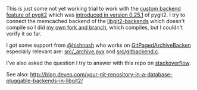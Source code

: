 This is just some not yet working trial to work with the [custom backend feature of pygit2](http://www.pygit2.org/backends.html) which was [introduced in version 0.25.1](https://github.com/libgit2/pygit2/blob/master/CHANGELOG.rst#0251-2017-04-25) of pygit2.
I try to connect the memcached backend of the [libgit2-backends](https://github.com/libgit2/libgit2-backends) which doesn't compile so I did [my own fork and branch](https://github.com/white-gecko/libgit2-backends/tree/feature/FixMemcached), which compiles, but I couldn't verify it so far.

I got some support from [@hishnash](https://github.com/hishnash) who works on [GitPagedArchiveBacken](https://github.com/luckymarmot/GitPagedArchiveBackend)
especially relevant are: [src/_archive.pyx](https://github.com/luckymarmot/GitPagedArchiveBackend/blob/master/src/_archive.pyx) and [src/gitbackend.c](https://github.com/luckymarmot/GitPagedArchiveBackend/blob/master/src/gitbackend.c).

I've also asked the question I try to answer with this repo on [stackoverflow](https://stackoverflow.com/questions/44804653/using-libgit2-memcached-backend-with-pygit2).

See also: http://blog.deveo.com/your-git-repository-in-a-database-pluggable-backends-in-libgit2/
